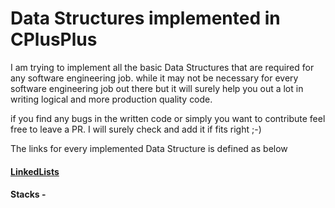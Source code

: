 # Data Structures implemented in CPlusPlus 

I am trying to implement all the basic Data Structures that are required for 
any software engineering job. while it may not be necessary for every software
engineering job out there but it will surely help you out a lot in writing 
logical and more production quality code.

if you find any bugs in the written code or simply you want to contribute feel 
free to leave a PR. I will surely check and add it if fits right ;-)

The links for every implemented Data Structure is defined as below

#### [LinkedLists](LinkedList/)

#### Stacks - 